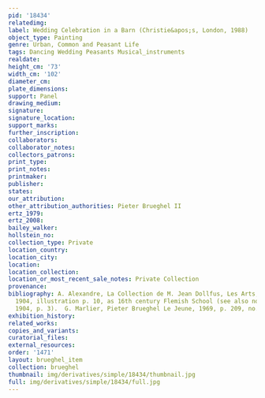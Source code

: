 ```yaml
---
pid: '18434'
relatedimg: 
label: Wedding Celebration in a Barn (Christie&apos;s, London, 1988)
object_type: Painting
genre: Urban, Common and Peasant Life
tags: Dancing Wedding Peasants Musical_instruments
realdate: 
height_cm: '73'
width_cm: '102'
diameter_cm: 
plate_dimensions: 
support: Panel
drawing_medium: 
signature: 
signature_location: 
support_marks: 
further_inscription: 
collaborators: 
collaborator_notes: 
collectors_patrons: 
print_type: 
print_notes: 
printmaker: 
publisher: 
states: 
our_attribution: 
other_attribution_authorities: Pieter Brueghel II
ertz_1979: 
ertz_2008: 
bailey_walker: 
hollstein_no: 
collection_type: Private
location_country: 
location_city: 
location: 
location_collection: 
location_or_most_recent_sale_notes: Private Collection
provenance: 
bibliography: A. Alexandre, La Collection de M. Jean Dollfus, Les Arts, no. 25, Jan
  1904, illustration p. 10, as 16th century Flemish School (see also no. 26, Feb.
  1904, p. 3).  G. Marlier, Pieter Brueghel Le Jeune, 1969, p. 209, no. 10.
exhibition_history: 
related_works: 
copies_and_variants: 
curatorial_files: 
external_resources: 
order: '1471'
layout: brueghel_item
collection: brueghel
thumbnail: img/derivatives/simple/18434/thumbnail.jpg
full: img/derivatives/simple/18434/full.jpg
---
```

